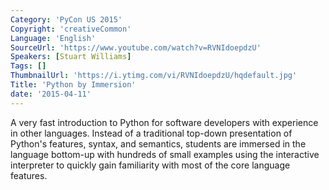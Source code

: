 ```yaml
---
Category: 'PyCon US 2015'
Copyright: 'creativeCommon'
Language: 'English'
SourceUrl: 'https://www.youtube.com/watch?v=RVNIdoepdzU'
Speakers: [Stuart Williams]
Tags: []
ThumbnailUrl: 'https://i.ytimg.com/vi/RVNIdoepdzU/hqdefault.jpg'
Title: 'Python by Immersion'
date: '2015-04-11'
---
```

A very fast introduction to Python for software developers with experience in other languages.  Instead of a traditional top-down presentation of Python's features, syntax, and semantics, students are immersed in the language bottom-up with hundreds of small examples using the interactive interpreter to quickly gain familiarity with most of the core language features.


